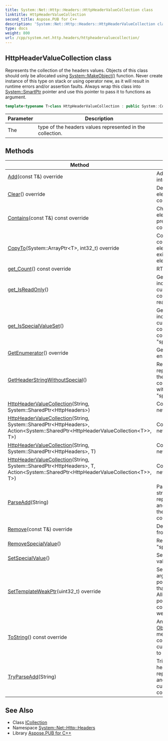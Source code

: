 ```yaml
---
title: System::Net::Http::Headers::HttpHeaderValueCollection class
linktitle: HttpHeaderValueCollection
second_title: Aspose.PUB for C++
description: 'System::Net::Http::Headers::HttpHeaderValueCollection class. Represents the collection of the headers values. Objects of this class should only be allocated using System::MakeObject() function. Never create instance of this type on stack or using operator new, as it will result in runtime errors and/or assertion faults. Always wrap this class into System::SmartPtr pointer and use this pointer to pass it to functions as argument in C++.'
type: docs
weight: 800
url: /cpp/system.net.http.headers/httpheadervaluecollection/
---
```

## HttpHeaderValueCollection class


Represents the collection of the headers values. Objects of this class should only be allocated using [System::MakeObject()](../../system/makeobject/) function. Never create instance of this type on stack or using operator new, as it will result in runtime errors and/or assertion faults. Always wrap this class into [System::SmartPtr](../../system/smartptr/) pointer and use this pointer to pass it to functions as argument.

```cpp
template<typename T>class HttpHeaderValueCollection : public System::Collections::Generic::ICollection<T>
```


| Parameter | Description |
| --- | --- |
| The | type of the headers values represented in the collection. |
## Methods

| Method | Description |
| --- | --- |
| [Add](./add/)(const T\&) override | Adds element into collection. |
| [Clear](./clear/)() override | Deletes all elements from collection. |
| [Contains](./contains/)(const T\&) const override | Checks if element is present in collection. |
| [CopyTo](./copyto/)(System::ArrayPtr\<T\>, int32_t) override | Copies all collection elements to existing array elements. |
| [get_Count](./get_count/)() const override | RTTI information. |
| [get_IsReadOnly](./get_isreadonly/)() | Gets a value that indicates if the current collection is read-only. |
| [get_IsSpecialValueSet](./get_isspecialvalueset/)() | Gets a value that indicates if the current collection contains a "special value". |
| [GetEnumerator](./getenumerator/)() override | Gets enumerator. |
| [GetHeaderStringWithoutSpecial](./getheaderstringwithoutspecial/)() | Returns a string representation of the current collection without a "special value". |
| [HttpHeaderValueCollection](./httpheadervaluecollection/)(String, System::SharedPtr\<HttpHeaders\>) | Constructs a new instance. |
| [HttpHeaderValueCollection](./httpheadervaluecollection/)(String, System::SharedPtr\<HttpHeaders\>, Action\<System::SharedPtr\<HttpHeaderValueCollection\<T\>\>, T\>) | Constructs a new instance. |
| [HttpHeaderValueCollection](./httpheadervaluecollection/)(String, System::SharedPtr\<HttpHeaders\>, T) | Constructs a new instance. |
| [HttpHeaderValueCollection](./httpheadervaluecollection/)(String, System::SharedPtr\<HttpHeaders\>, T, Action\<System::SharedPtr\<HttpHeaderValueCollection\<T\>\>, T\>) | Constructs a new instance. |
| [ParseAdd](./parseadd/)(String) | Parses a header string representation and adds it to the current collection. |
| [Remove](./remove/)(const T\&) override | Deletes element from collection. |
| [RemoveSpecialValue](./removespecialvalue/)() | Removes a "special value". |
| [SetSpecialValue](./setspecialvalue/)() | Sets a "special value". |
| [SetTemplateWeakPtr](./settemplateweakptr/)(uint32_t) override | Set n'th template argument a weak pointer (rather than shared). Allows switching pointers in containers to weak mode. |
| [ToString](./tostring/)() const override | Analog of C# [Object.ToString()](../../system/object/tostring/) method. Enables converting custom objects to string. |
| [TryParseAdd](./tryparseadd/)(String) | Tries to parse a header string representation and add it to the current collection. |

## See Also

* Class [ICollection](../../system.collections.generic/icollection/)
* Namespace [System::Net::Http::Headers](../)
* Library [Aspose.PUB for C++](../../)
